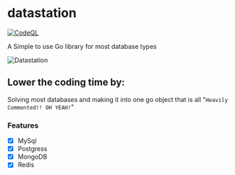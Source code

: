 # datastation

[![CodeQL](https://github.com/Byte-Cats/datastation/actions/workflows/codeql.yml/badge.svg)](https://github.com/Byte-Cats/datastation/actions/workflows/codeql.yml)

A Simple to use Go library for most database types

![Datastation](http://img13.deviantart.net/4a1d/i/2012/304/4/0/data_core_by_ianllanas-d5jlfve.jpg)


## Lower the coding time by:
Solving most databases and making it into one go object that is all "`Heavily Commented!! OH YEAH!`"


### Features

- [x] MySql
- [x] Postgress
- [x] MongoDB
- [x] Redis

